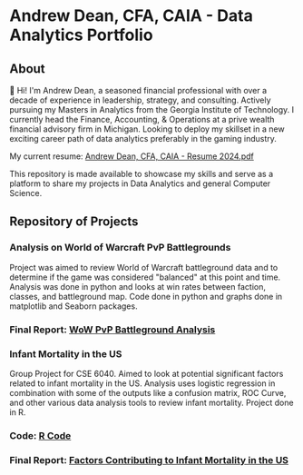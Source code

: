 # Andrew Dean, CFA, CAIA - Data Analytics Portfolio

## About
:wave: Hi! I'm Andrew Dean, a seasoned financial professional with over a decade of experience in leadership, strategy, and consulting. Actively pursuing my Masters in Analytics from the Georgia Institute of Technology. I currently head the Finance, Accounting, & Operations at a prive wealth financial advisory firm in Michigan. Looking to deploy my skillset in a new exciting career path of data analytics preferably in the gaming industry.

My current resume: [Andrew Dean, CFA, CAIA - Resume 2024.pdf](https://github.com/adeaner19/Final_Projects/files/15283622/Andrew.Dean.CFA.CAIA.-.Resume.2024.pdf)



This repository is made available to showcase my skills and serve as a platform to share my projects in Data Analytics and general Computer Science.

## Repository of Projects


### Analysis on World of Warcraft PvP Battlegrounds
Project was aimed to review World of Warcraft battleground data and to determine if the game was considered "balanced" at this point and time. Analysis was done in python and looks at win rates between faction, classes, and battleground map. Code done in python and graphs done in matplotlib and Seaborn packages. 

### Final Report: [WoW PvP Battleground Analysis](https://github.com/adeaner19/Final_Projects/blob/main/World%20of%20Warcraft%20PvP%20Analysis/World%20of%20Warcraft%20PvP%20Battlegrounds%20Analysis.pdf)

### Infant Mortality in the US
Group Project for CSE 6040. Aimed to look at potential significant factors related to infant mortality in the US. Analysis uses logistic regression in combination with some of the outputs like a confusion matrix, ROC Curve, and other various data analysis tools to review infant mortality. Project done in R. 

### Code: [R Code](https://github.com/adeaner19/Final_Projects/blob/e891894a304b73a0ae6bf3833fe75da322520cdb/Infant%20Mortality/Code)
### Final Report: [Factors Contributing to Infant Mortality in the US](https://github.com/adeaner19/Final_Projects/files/15283664/Factors.Contributing.to.Infant.Mortality.in.the.US.pdf)

